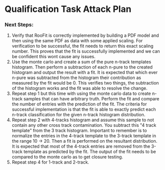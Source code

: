# Qualification Task Attack Plan 

### Next Steps:
1. Verify that RooFit is correctly implemented by building a PDF model and then using the same PDF as data with some applied scaling. For verification to be successful, the fit needs to return this exact scaling number. This proves that the fit is successfully implemented and we can be confident this wont cause any issues. 
2. Use the monte carlo and create a sum of the pure n-track templates histogram. Then perform a subtraction of each n-pure to the created histogram and output the result with a fit. It is expected that which ever n-pure was subtracted from the histogram their contribution as measured by the fit would be 0. This verifies two things, the subtraction of the histogram works and the fit was able to resolve the change. 
3. Repeat step 1 but this time with using the monte carlo data to create n-track samples that can have arbitrary truth. Perform the fit and compare the number of entries with the prediction of the fit. The criteria for successful implementation is that the fit is able to exactly predict each n-track classification for the given n-track histogram distribution. 
4. Repeat step 2 with 4-tracks histogram and assume this sample to not contain any other cross track contamination. You subtract this "4 track template" from the 3 track histogram. Important to remember is to normalize the entries in the 4-track template to the 3-track template in the range 10 -> 20. Then a fit is performed on the resultant distribution. It is expected that most of the 4-track entries are removed from the 3-track template as predicted by the fit. The output of the fit needs to be compared to the monte carlo as to get closure testing. 
5. Repeat step 4 for 1-track and 2-track. 



